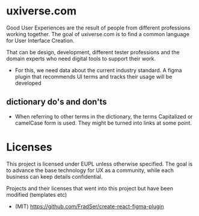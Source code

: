 # uxiverse.com
Good User Experiences are the result of people from different professions working together. The goal of uxiverse.com is to find a common language for User Interface Creation.

That can be design, development, different tester professions and the domain experts who need digital tools to support their work.

- For this, we need data about the current industry standard. A figma plugin that recommends UI terms and tracks their usage will be developed

## dictionary do's and don'ts
- When referring to other terms in the dictionary, the terms Capitalized or camelCase form is used. They might be turned into links at some point.

# Licenses
This project is licensed under EUPL unless otherwise specified. The goal is to advance the base technology for UX as a community, while each business can keep details confidential.

Projects and their licenses that went into this project but have been modified (templates etc)
- (MIT) https://github.com/FradSer/create-react-figma-plugin